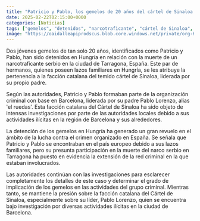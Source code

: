 ```yaml
---
title: "Patricio y Pablo, los gemelos de 20 años del cártel de Sinaloa en España, detenidos por la muerte de un narco serbio en Tarragona"
date: 2025-02-22T02:15:00+0000
categories: [Noticias]
tags: ["gemelos", "detenidos", "narcotraficante", "cártel de Sinaloa", "Barcelona", "crimen organizado", "investigación."]
image: "https://oaidalleapiprodscus.blob.core.windows.net/private/org-HKmKxpuNw3Y88lm4EBrIPq0n/user-ZwiCXOggLL8ZNNKE2g7rXFmV/img-WT1m6BLUy85tOcL5Q12khdM6.png?st=2025-02-22T01%3A15%3A00Z&se=2025-02-22T03%3A15%3A00Z&sp=r&sv=2024-08-04&sr=b&rscd=inline&rsct=image/png&skoid=d505667d-d6c1-4a0a-bac7-5c84a87759f8&sktid=a48cca56-e6da-484e-a814-9c849652bcb3&skt=2025-02-21T19%3A47%3A22Z&ske=2025-02-22T19%3A47%3A22Z&sks=b&skv=2024-08-04&sig=g586mIJk1KuwGsg%2BVmBKB1z8BQx7Kej0aQ5eXmTzEBM%3D"
---
```


Dos jóvenes gemelos de tan solo 20 años, identificados como Patricio y Pablo, han sido detenidos en Hungría en relación con la muerte de un narcotraficante serbio en la ciudad de Tarragona, España. Este par de hermanos, quienes poseen lazos familiares en Hungría, se les atribuye la pertenencia a la facción catalana del temido cártel de Sinaloa, liderada por su propio padre.

Según las autoridades, Patricio y Pablo formaban parte de la organización criminal con base en Barcelona, liderada por su padre Pablo Lorenzo, alias 'el ruedas'. Esta facción catalana del Cártel de Sinaloa ha sido objeto de intensas investigaciones por parte de las autoridades locales debido a sus actividades ilícitas en la región de Barcelona y sus alrededores.

La detención de los gemelos en Hungría ha generado un gran revuelo en el ámbito de la lucha contra el crimen organizado en España. Se señala que Patricio y Pablo se encontraban en el país europeo debido a sus lazos familiares, pero su presunta participación en la muerte del narco serbio en Tarragona ha puesto en evidencia la extensión de la red criminal en la que estaban involucrados.

Las autoridades continúan con las investigaciones para esclarecer completamente los detalles de este caso y determinar el grado de implicación de los gemelos en las actividades del grupo criminal. Mientras tanto, se mantiene la presión sobre la facción catalana del Cártel de Sinaloa, especialmente sobre su líder, Pablo Lorenzo, quien se encuentra bajo investigación por diversas actividades ilícitas en la ciudad de Barcelona.
    